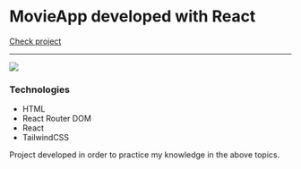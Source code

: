 # MovieApp developed with React

[Check project](https://mateuscodes-animelist.netlify.app/)

---

![](https://i.imgur.com/jhsJeXM.png)

### Technologies
- HTML
- React Router DOM
- React
- TailwindCSS

Project developed in order to practice my knowledge in the above topics.

